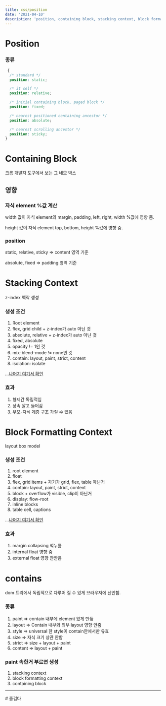 ```yaml
---
title: css/position
date: '2021-04-10'
description: 'position, containing block, stacking context, block formatting context'
---
```


# Position

### 종류

```css
 {
  /* standard */
  position: static;

  /* it self */
  position: relative;

  /* initial containing block, paged block */
  position: fixed;

  /* nearest positioned containing ancestor */
  position: absolute;

  /* nearest scrolling ancestor */
  position: sticky;
}
```

# Containing Block

크롬 개발자 도구에서 보는 그 네모 박스

## 영향

### 자식 element %값 계산

width 값이 자식 element의 margin, padding, left, right, width %값에 영향 줌.

height 값이 자식 element top, bottom, height %값에 영향 줌.

### position

static, relative, sticky => content 영역 기준

absolute, fixed => padding 영역 기준

# Stacking Context

z-index 맥락 생성

### 생성 조건

1. Root element
1. flex, grid child + z-index가 auto 아닌 것
1. absolute, relative + z-index가 auto 아닌 것
1. fixed, absolute
1. opacity != 1인 것
1. mix-blend-mode != none인 것
1. contain: layout, paint, strict, content
1. isolation: isolate

...[나머지 여기서 확인](https://developer.mozilla.org/en-US/docs/Web/CSS/CSS_Positioning/Understanding_z_index/The_stacking_context)

### 효과

1. 형제간 독립적임
1. 상속 깔고 들어감
1. 부모-자식 계층 구조 가질 수 있음

# Block Formatting Context

layout box model

### 생성 조건

1. root element
1. float
1. flex, grid items + 자기가 grid, flex, table 아닌거
1. contain: layout, paint, strict, content
1. block + overflow가 visible, clip이 아닌거
1. display: flow-root
1. inline blocks
1. table cell, captions

...[나머지 여기서 확인](https://developer.mozilla.org/en-US/docs/Web/Guide/CSS/Block_formatting_context)

### 효과

1. margin collapsing 억누름
1. internal float 영향 줌
1. external float 영향 안받음

# contains

dom 트리에서 독립적으로 다루어 질 수 있게 브라우저에 선언함.

### 종류

1. paint => contain 내부에 element 있게 만듦
1. layout => Contain 내부와 외부 layout 영향 안줌
1. style => universal 한 style이 contain안에서만 유효
1. size => 자식 크기 상관 안함
1. strict => size + layout + paint
1. content => layout + paint

### paint 속한거 부르면 생성

1. stacking context
1. block formatting context
1. containing block

---
\# 즐겁다